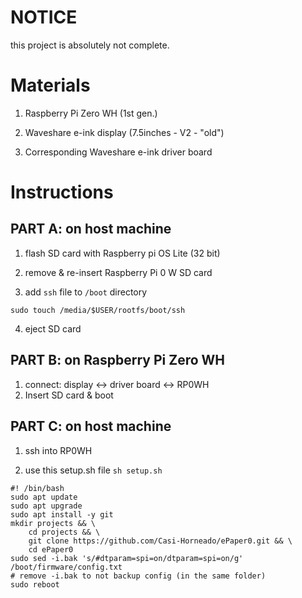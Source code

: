 # NOTICE

this project is absolutely not complete.

# Materials

1. Raspberry Pi Zero WH (1st gen.)

2. Waveshare e-ink display (7.5inches - V2 - "old")

3. Corresponding Waveshare e-ink driver board

# Instructions

## PART A: on host machine

1. flash SD card  with Raspberry pi OS Lite (32 bit)

2. remove & re-insert Raspberry Pi 0 W SD card

3. add `ssh` file to `/boot` directory 

`sudo touch /media/$USER/rootfs/boot/ssh`

4. eject SD card

## PART B: on Raspberry Pi Zero WH

1. connect: display <-> driver board <-> RP0WH
2. Insert SD card & boot

## PART C: on host machine

1. ssh into RP0WH

2. use this setup.sh file `sh setup.sh`

```
#! /bin/bash
sudo apt update
sudo apt upgrade
sudo apt install -y git
mkdir projects && \
    cd projects && \
    git clone https://github.com/Casi-Horneado/ePaper0.git && \
    cd ePaper0
sudo sed -i.bak 's/#dtparam=spi=on/dtparam=spi=on/g' /boot/firmware/config.txt
# remove -i.bak to not backup config (in the same folder)
sudo reboot
```
